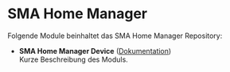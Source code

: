 # SMA Home Manager

Folgende Module beinhaltet das SMA Home Manager Repository:

- __SMA Home Manager Device__ ([Dokumentation](SMA%20Home%20Manager%20Device))  
	Kurze Beschreibung des Moduls.